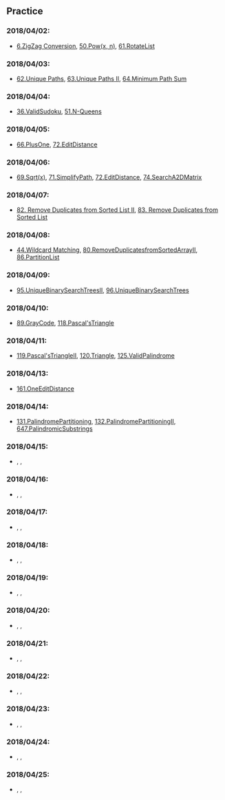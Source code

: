 ## Practice

### 2018/04/02:
* [6.ZigZag Conversion](6.ZigZagConversion.md), [50.Pow(x, n)](50.Pow(x,n).md),  [61.RotateList](61.RotateList.md)


### 2018/04/03:
* [62.Unique Paths](62.UniquePaths.md), [63.Unique Paths II](63.UniquePathsII.md), [64.Minimum Path Sum](64.MinimumPathSum.md)


### 2018/04/04:
* [36.ValidSudoku](36.ValidSudoku.md), [51.N-Queens](51.N-Queens.md)

### 2018/04/05:
* [66.PlusOne](66.PlusOne.md), [72.EditDistance](72.EditDistance.md)

### 2018/04/06:
* [69.Sqrt(x)](69.Sqrt(x).md), [71.SimplifyPath](71.SimplifyPath.md), [72.EditDistance](72.EditDistance.md), [74.SearchA2DMatrix](74.SearchA2DMatrix.md)

### 2018/04/07:
* [82. Remove Duplicates from Sorted List II](82.RemoveDuplicatesfromSortedListII.md), [83. Remove Duplicates from Sorted List](83.RemoveDuplicatesfromSortedList.md)

### 2018/04/08:
* [44.Wildcard Matching](44.WildcardMatching.md), [80.RemoveDuplicatesfromSortedArrayII](80.RemoveDuplicatesfromSortedArrayII.md), [86.PartitionList](86.PartitionList.md)

### 2018/04/09:
* [95.UniqueBinarySearchTreesII](95.UniqueBinarySearchTreesII.md), [96.UniqueBinarySearchTrees](96.UniqueBinarySearchTrees.md)

### 2018/04/10:
* [89.GrayCode](89.GrayCode.md), [118.Pascal'sTriangle](118.Pascal'sTriangle.md)

### 2018/04/11:
* [119.Pascal'sTriangleII](119.Pascal'sTriangleII.md), [120.Triangle](120.Triangle.md), [125.ValidPalindrome](125.ValidPalindrome.md)

### 2018/04/13:
* [161.OneEditDistance](161.OneEditDistance.md)

### 2018/04/14:
* [131.PalindromePartitioning](131.PalindromePartitioning.md), [132.PalindromePartitioningII](132.PalindromePartitioningII.md), [647.PalindromicSubstrings](647.PalindromicSubstrings.md)

### 2018/04/15:
* [](), [](), []()

### 2018/04/16:
* [](), [](), []()

### 2018/04/17:
* [](), [](), []()

### 2018/04/18:
* [](), [](), []()

### 2018/04/19:
* [](), [](), []()

### 2018/04/20:
* [](), [](), []()

### 2018/04/21:
* [](), [](), []()

### 2018/04/22:
* [](), [](), []()

### 2018/04/23:
* [](), [](), []()

### 2018/04/24:
* [](), [](), []()

### 2018/04/25:
* [](), [](), []()
